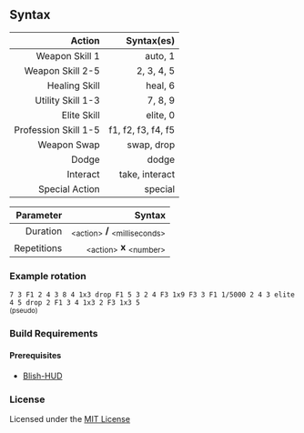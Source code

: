 ## Syntax


| Action | Syntax(es) |
| ------:| -----------:|
| Weapon Skill 1 | auto, 1 |
| Weapon Skill 2-5 | 2, 3, 4, 5 |
| Healing Skill    | heal, 6 |
| Utility Skill 1-3   | 7, 8, 9 |
| Elite Skill   | elite, 0 |
| Profession Skill 1-5 | f1, f2, f3, f4, f5 |
| Weapon Swap   | swap, drop |
| Dodge | dodge |
| Interact | take, interact |
| Special Action | special |

| Parameter | Syntax |
| ------:| -----------:|
| Duration | <sub>\<action\></sub> **/** <sub>\<milliseconds\></sub> |
| Repetitions | <sub>\<action\></sub> **x** <sub>\<number\></sub> |

### Example rotation
```7 3 F1 2 4 3 8 4 1x3 drop F1 5 3 2 4 F3 1x9 F3 3 F1 1/5000 2 4 3 elite 4 5 drop 2 F1 3 4 1x3 2 F3 1x3 5```  
<sub>(pseudo)</sub>

### Build Requirements

#### Prerequisites

- [Blish-HUD](https://github.com/blish-hud/Blish-HUD)

### License

Licensed under the [MIT License](https://choosealicense.com/licenses/mit/)

